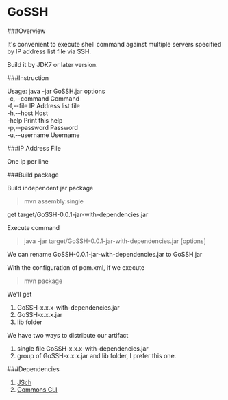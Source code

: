 GoSSH
=====

###Overview

It's convenient to execute shell command against multiple servers specified by IP address list file via SSH.

Build it by JDK7 or later version.

###Instruction
    
Usage: java -jar GoSSH.jar options  
 -c,--command <arg>    Command  
 -f,--file <arg>       IP Address list file  
 -h,--host <arg>       Host  
 -help                 Print this help  
 -p,--password <arg>   Password  
 -u,--username <arg>   Username 
 
###IP Address File

One ip per line

###Build package

Build independent jar package

> mvn assembly:single  

get target/GoSSH-0.0.1-jar-with-dependencies.jar

Execute command

>java -jar target/GoSSH-0.0.1-jar-with-dependencies.jar [options]

We can rename GoSSH-0.0.1-jar-with-dependencies.jar to GoSSH.jar

With the configuration of pom.xml, if we execute

> mvn package

We'll get

1. GoSSH-x.x.x-with-dependencies.jar
2. GoSSH-x.x.x.jar
3. lib folder

We have two ways to distribute our artifact

1. single file GoSSH-x.x.x-with-dependencies.jar
2. group of GoSSH-x.x.x.jar and lib folder, I prefer this one.

###Dependencies

1. [JSch](http://www.jcraft.com/jsch/)  
2. [Commons CLI](http://commons.apache.org/proper/commons-cli/)